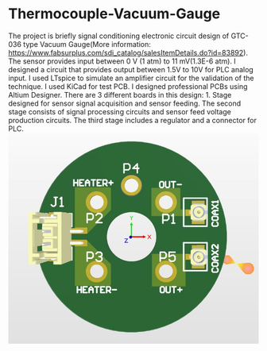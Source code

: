 # Thermocouple-Vacuum-Gauge
The project is briefly signal conditioning electronic circuit design of GTC-036 type Vacuum Gauge(More information: https://www.fabsurplus.com/sdi_catalog/salesItemDetails.do?id=83892). The sensor provides input between 0 V (1 atm) to 11 mV(1.3E-6 atm). I designed a circuit that provides output between 1.5V to 10V for PLC analog input. I used LTspice to simulate an amplifier circuit for the validation of the technique. I used KiCad for test PCB. I designed professional PCBs using Altium Designer. There are 3 different boards in this design: 1. Stage designed for sensor signal acquisition and sensor feeding. The second stage consists of signal processing circuits and sensor feed voltage production circuits. The third stage includes a regulator and a connector for PLC.
![alt text](https://github.com/ardaunal4/Thermocouple-Vacuum-Gauge/blob/main/3DBoardModels/Stage1.jpg)

